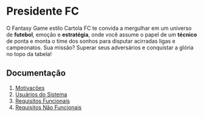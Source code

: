 # Presidente FC

O Fantasy Game estilo Cartola FC te convida a mergulhar em um universo de **futebol**, emoção e **estratégia**, onde você assume o papel de um **técnico** de ponta e monta o time dos sonhos para disputar acirradas ligas e campeonatos. Sua missão? Superar seus adversários e conquistar a glória no topo da tabela!

## Documentação

1. [Motivações](001-motivacoes.md)
2. [Usuários do Sistema](002-usuarios-do-sistema.md)
3. [Requisitos Funcionais](003-requisitos-funcionais.md)
4. [Requisitos Não Funcionais](004-requisitos-nao-funcionais.md)
